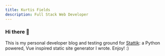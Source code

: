 ```yaml
---
title: Kurtis Fields
description: Full Stack Web Developer
---
```

### Hi there 👋

This is my personal developer blog and testing ground for [Stattik](https://github.com/stattikcms/stattik): a Python powered, Vue inspired static site generator I wrote.  Enjoy! :)
